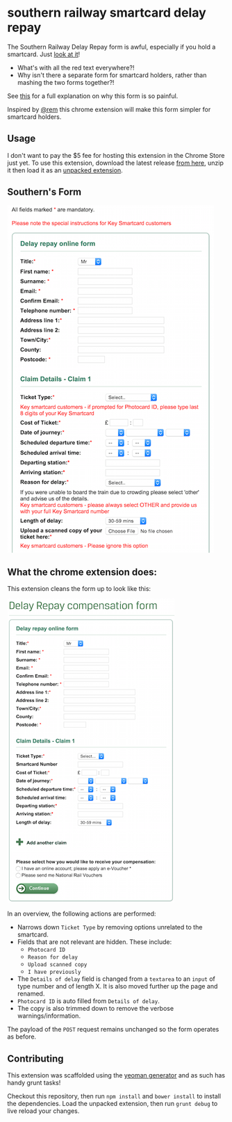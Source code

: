 # southern railway smartcard delay repay

The Southern Railway Delay Repay form is awful, especially if you hold a smartcard.
Just [look at it](https://www.southernrailway.com/your-journey/customer-services/delay-repay/delay-repay-form)!

* What's with all the red text everywhere?!
* Why isn't there a separate form for smartcard holders, rather than mashing the two forms together?!
 
See [this](./justification/README.md) for a full explanation on why this form is so painful.
 
Inspired by [@rem](https://twitter.com/rem/status/592333171578032128) this chrome extension will make this form simpler for smartcard holders.

## Usage
I don't want to pay the $5 fee for hosting this extension in the Chrome Store just yet.
To use this extension, download the latest release [from here](https://github.com/akash1810/southern-railway-smartcard-delay-repay/releases), 
unzip it then load it as an [unpacked extension](https://developer.chrome.com/extensions/getstarted#unpacked).

## Southern's Form
![default form](./southern-form.png)

## What the chrome extension does:
This extension cleans the form up to look like this:

![clean form](./clean.png)

In an overview, the following actions are performed:
  * Narrows down `Ticket Type` by removing options unrelated to the smartcard.
  * Fields that are not relevant are hidden. These include:
    - `Photocard ID`
    - `Reason for delay`
    - `Upload scanned copy`
    - `I have previously`
  * The `Details of delay` field is changed from a `textarea` to an `input` of type number and of length X. It is also moved further up the page and renamed.
  * `Photocard ID` is auto filled from `Details of delay`.
  * The copy is also trimmed down to remove the verbose warnings/information.
  
The payload of the `POST` request remains unchanged so the form operates as before.

## Contributing
This extension was scaffolded using the [yeoman generator](https://github.com/yeoman/generator-chrome-extension) and as such has handy grunt tasks!

Checkout this repository, then run `npm install` and `bower install` to install the dependencies. Load the unpacked extension, then run `grunt debug` to 
live reload your changes.